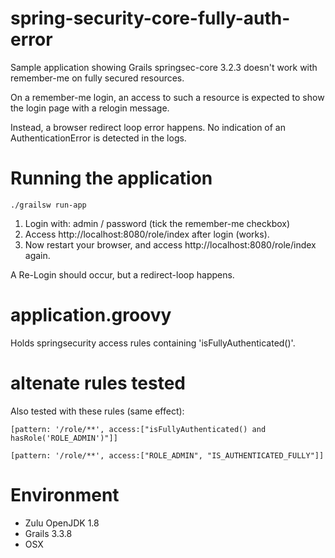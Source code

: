 # spring-security-core-fully-auth-error
Sample application showing Grails springsec-core 3.2.3 doesn't work with remember-me on fully secured resources.

On a remember-me login, an access to such a resource is expected to show the login page with a relogin message.

Instead, a browser redirect loop error happens. No indication of an AuthenticationError is detected in the logs.

# Running the application
```
./grailsw run-app
```

1. Login with: admin / password (tick the remember-me checkbox)
2. Access http://localhost:8080/role/index after login (works).
3. Now restart your browser, and access http://localhost:8080/role/index again. 

A Re-Login should occur, but a redirect-loop happens.

# application.groovy
Holds springsecurity access rules containing 'isFullyAuthenticated()'. 

# altenate rules tested
Also tested with these rules (same effect):
```
[pattern: '/role/**', access:["isFullyAuthenticated() and hasRole('ROLE_ADMIN')"]]
```

```
[pattern: '/role/**', access:["ROLE_ADMIN", "IS_AUTHENTICATED_FULLY"]]
```

# Environment
* Zulu OpenJDK 1.8
* Grails 3.3.8
* OSX



